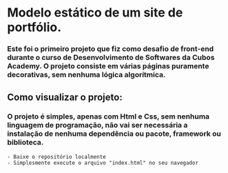 # Modelo estático de um site de portfólio.

### Este foi o primeiro projeto que fiz como desafio de front-end durante o curso de Desenvolvimento de Softwares da Cubos Academy. O projeto consiste em várias páginas puramente decorativas, sem nenhuma lógica algorítmica.

## Como visualizar o projeto:
  ### O projeto é simples, apenas com Html e Css, sem nenhuma linguagem de programação, não vai ser necessária a instalação de nenhuma dependência ou pacote, framework ou biblioteca.
    - Baixe o repositório localmente
    - Simplesmente execute o arquivo "index.html" no seu navegador
